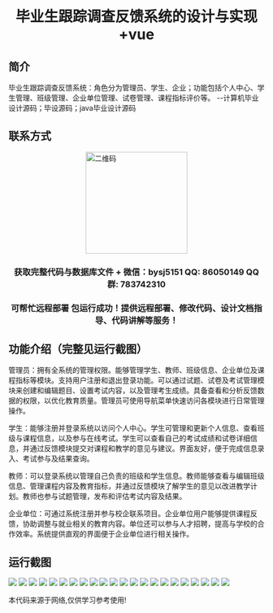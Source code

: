 <p><h1 align="center">毕业生跟踪调查反馈系统的设计与实现+vue</h1></p>

## 简介
毕业生跟踪调查反馈系统：角色分为管理员、学生、企业；功能包括个人中心、学生管理、班级管理、企业单位管理、试卷管理、课程指标评价等。    --计算机毕业设计源码；毕设源码；java毕业设计源码


## 联系方式
<img src="https://bs-1329754181.cos.ap-shanghai.myqcloud.com/wx.jpg" alt="二维码" style="display: block; margin: 0 auto;" width="200px">
<p><h3 align="center">获取完整代码与数据库文件 + 微信：bysj5151 QQ: 86050149 QQ群: 783742310</h3></p>
<p><h3 align="center">可帮忙远程部署 包运行成功！提供远程部署、修改代码、设计文档指导、代码讲解等服务！</h3></p>

## 功能介绍（完整见运行截图）
管理员：拥有全系统的管理权限。能够管理学生、教师、班级信息、企业单位及课程指标等模块。支持用户注册和退出登录功能。可以通过试题、试卷及考试管理模块来创建和编辑题目、设置考试内容，以及管理考生成绩。具备查看和分析反馈数据的权限，以优化教育质量。管理员可使用导航菜单快速访问各模块进行日常管理操作。

学生：能够注册并登录系统以访问个人中心。学生可管理和更新个人信息、查看班级与课程信息，以及参与在线考试。学生可以查看自己的考试成绩和试卷详细信息，并通过反馈模块提交对课程和教学的意见与建议。界面友好，便于完成信息录入、考试参与及结果查询。

教师：可以登录系统以管理自己负责的班级和学生信息。教师能够查看与编辑班级信息、管理课程内容及教育指标，并通过反馈模块了解学生的意见以改进教学计划。教师也参与试题管理，发布和评估考试内容及结果。

企业单位：可通过系统注册并参与校企联系项目。企业单位用户能够提供课程反馈，协助调整与就业相关的教育内容。单位还可以参与人才招聘，提高与学校的合作效率。系统提供直观的界面便于企业单位进行相关操作。


## 运行截图
![](https://bs-1329754181.cos.ap-shanghai.myqcloud.com/ssm/GraduateTrackingFeedbackSystem/img/001.jpg)
![](https://bs-1329754181.cos.ap-shanghai.myqcloud.com/ssm/GraduateTrackingFeedbackSystem/img/002.jpg)
![](https://bs-1329754181.cos.ap-shanghai.myqcloud.com/ssm/GraduateTrackingFeedbackSystem/img/003.jpg)
![](https://bs-1329754181.cos.ap-shanghai.myqcloud.com/ssm/GraduateTrackingFeedbackSystem/img/004.jpg)
![](https://bs-1329754181.cos.ap-shanghai.myqcloud.com/ssm/GraduateTrackingFeedbackSystem/img/005.jpg)
![](https://bs-1329754181.cos.ap-shanghai.myqcloud.com/ssm/GraduateTrackingFeedbackSystem/img/006.jpg)
![](https://bs-1329754181.cos.ap-shanghai.myqcloud.com/ssm/GraduateTrackingFeedbackSystem/img/007.jpg)
![](https://bs-1329754181.cos.ap-shanghai.myqcloud.com/ssm/GraduateTrackingFeedbackSystem/img/008.jpg)
![](https://bs-1329754181.cos.ap-shanghai.myqcloud.com/ssm/GraduateTrackingFeedbackSystem/img/009.jpg)
![](https://bs-1329754181.cos.ap-shanghai.myqcloud.com/ssm/GraduateTrackingFeedbackSystem/img/010.jpg)
![](https://bs-1329754181.cos.ap-shanghai.myqcloud.com/ssm/GraduateTrackingFeedbackSystem/img/011.jpg)
![](https://bs-1329754181.cos.ap-shanghai.myqcloud.com/ssm/GraduateTrackingFeedbackSystem/img/012.jpg)
![](https://bs-1329754181.cos.ap-shanghai.myqcloud.com/ssm/GraduateTrackingFeedbackSystem/img/013.jpg)
![](https://bs-1329754181.cos.ap-shanghai.myqcloud.com/ssm/GraduateTrackingFeedbackSystem/img/014.jpg)
![](https://bs-1329754181.cos.ap-shanghai.myqcloud.com/ssm/GraduateTrackingFeedbackSystem/img/015.jpg)
![](https://bs-1329754181.cos.ap-shanghai.myqcloud.com/ssm/GraduateTrackingFeedbackSystem/img/016.jpg)
![](https://bs-1329754181.cos.ap-shanghai.myqcloud.com/ssm/GraduateTrackingFeedbackSystem/img/017.jpg)
![](https://bs-1329754181.cos.ap-shanghai.myqcloud.com/ssm/GraduateTrackingFeedbackSystem/img/018.jpg)
![](https://bs-1329754181.cos.ap-shanghai.myqcloud.com/ssm/GraduateTrackingFeedbackSystem/img/019.jpg)
![](https://bs-1329754181.cos.ap-shanghai.myqcloud.com/ssm/GraduateTrackingFeedbackSystem/img/020.jpg)
![](https://bs-1329754181.cos.ap-shanghai.myqcloud.com/ssm/GraduateTrackingFeedbackSystem/img/021.jpg)
![](https://bs-1329754181.cos.ap-shanghai.myqcloud.com/ssm/GraduateTrackingFeedbackSystem/img/022.jpg)

<p>本代码来源于网络,仅供学习参考使用!</p>
